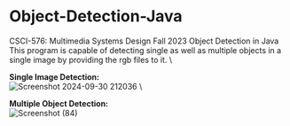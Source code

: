 # Object-Detection-Java
CSCI-576: Multimedia Systems Design Fall 2023 Object Detection in Java
This program is capable of detecting single as well as multiple objects in a single image by providing the rgb files to it. \

**Single Image Detection:** \
![Screenshot 2024-09-30 212036](https://github.com/user-attachments/assets/8f46d25c-7771-48b9-97c7-918adf85e44e) \

**Multiple Object Detection:** \
![Screenshot (84)](https://github.com/user-attachments/assets/cc110821-e702-47ae-a6e6-b5073210ae13)
